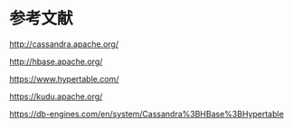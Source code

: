 <!--
 * @Author: wangzhichiao<https://github.com/wzc570738205>
 * @Date: 2021-03-29 16:08:33
 * @LastEditors: wangzhichiao<https://github.com/wzc570738205>
 * @LastEditTime: 2021-03-29 16:11:48
-->
# **参考文献** 
<http://cassandra.apache.org/>

<http://hbase.apache.org/>

<https://www.hypertable.com/>

<https://kudu.apache.org/>

<https://db-engines.com/en/system/Cassandra%3BHBase%3BHypertable>


